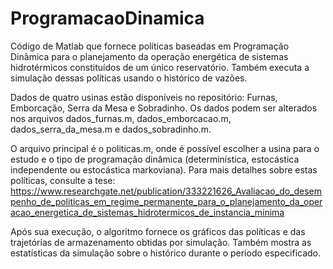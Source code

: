 # ProgramacaoDinamica
Código de Matlab que fornece políticas baseadas em Programação Dinâmica para o planejamento da operação energética de sistemas hidrotérmicos constituídos de um único reservatório. Também executa a simulação dessas políticas usando o histórico de vazões.

Dados de quatro usinas estão disponíveis no repositório: Furnas, Emborcação, Serra da Mesa e Sobradinho. Os dados podem ser alterados nos arquivos dados_furnas.m, dados_emborcacao.m, dados_serra_da_mesa.m e dados_sobradinho.m. 

O arquivo principal é o politicas.m, onde é possível escolher a usina para o estudo e o tipo de programação dinâmica (determinística, estocástica independente ou estocástica markoviana). Para mais detalhes sobre estas políticas, consulte a tese: https://www.researchgate.net/publication/333221626_Avaliacao_do_desempenho_de_politicas_em_regime_permanente_para_o_planejamento_da_operacao_energetica_de_sistemas_hidrotermicos_de_instancia_minima

Após sua execução, o algoritmo fornece os gráficos das políticas e das trajetórias de armazenamento obtidas por simulação. Também mostra as estatísticas da simulação sobre o histórico durante o período especificado.
